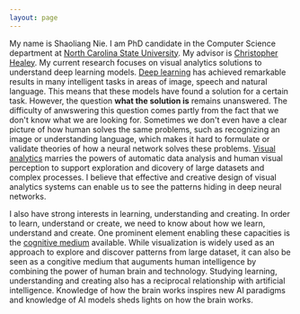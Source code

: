 ```yaml
---
layout: page
---
```


My name is Shaoliang Nie. I am PhD candidate in the Computer Science department at <a href="https://www.csc.ncsu.edu">North Carolina State University</a>. My advisor is <a href="https://www.csc2.ncsu.edu/faculty/healey/">Christopher Healey</a>. My current research focuses on visual analytics solutions to understand deep learning models. [Deep learning](https://www.nature.com/articles/nature14539) has achieved remarkable results in many intelligent tasks in areas of image, speech and natural language. This means that these models have found a solution for a certain task. However, the question **what the solution is** remains unanswered. The difficulty of anwswering this question comes partly from the fact that we don't know what we are looking for. Sometimes we don't even have a clear picture of how human solves the same problems, such as recognizing an image or understanding language, which makes it hard to formulate or validate theories of how a neural network solves these problems. [Visual analytics](https://en.wikipedia.org/wiki/Visual_analytics) marries the powers of automatic data analysis and human visual perception to support exploration and dicovery of large datasets and complex processes. I believe that effective and creative design of visual analytics systems can enable us to see the patterns hiding in deep neural networks.

I also have strong interests in learning, understanding and creating. In order to learn, understand or create, we need to know about how we learn, understand and create. One prominent element enabling these capacities is the [cognitive medium](http://cognitivemedium.com) available. While visualization is widely used as an approach to explore and discover patterns from large dataset, it can also be seen as a congitive medium that auguments human intelligence by combining the power of human brain and technology. Studying learning, understanding and creating also has a reciprocal relationship with artificial intelligence. Knowledge of how the brain works inspires new AI paradigms and knowledge of AI models sheds lights on how the brain works.